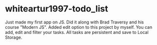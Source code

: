 # whiteartur1997-todo_list
Just made my first app on JS. Did it along with Brad Traversy and his course "Modern JS". 
Added edit option to this project by myself. 
You can add, edit and filter your tasks. 
All tasks are persistent and save to Local Storage.
